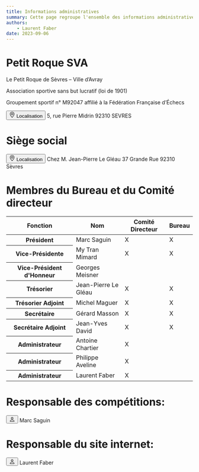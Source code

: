 ```yaml
---
title: Informations administratives
summary: Cette page regroupe l'ensemble des informations administratives. Siège social de l'association, membres du bureau et du comité directeur, responsable des compétitions et du site internet.
authors:
    - Laurent Faber
date: 2023-09-06
---
```

<div class="container">

# Petit Roque SVA

Le Petit Roque de Sèvres – Ville d’Avray

Association sportive sans but lucratif (loi de 1901)

Groupement sportif n° M92047 affilié à la Fédération Française d’Échecs

<button type="button" class="btn btn-primary">
                <svg xmlns="http://www.w3.org/2000/svg" width="16" height="16" fill="currentColor" class="bi bi-geo-alt" viewBox="0 0 16 16">
  <path d="M12.166 8.94c-.524 1.062-1.234 2.12-1.96 3.07A31.493 31.493 0 0 1 8 14.58a31.481 31.481 0 0 1-2.206-2.57c-.726-.95-1.436-2.008-1.96-3.07C3.304 7.867 3 6.862 3 6a5 5 0 0 1 10 0c0 .862-.305 1.867-.834 2.94zM8 16s6-5.686 6-10A6 6 0 0 0 2 6c0 4.314 6 10 6 10z"></path>
  <path d="M8 8a2 2 0 1 1 0-4 2 2 0 0 1 0 4zm0 1a3 3 0 1 0 0-6 3 3 0 0 0 0 6z"></path>
</svg>
Localisation
</button>&nbsp;5, rue Pierre Midrin
92310 SEVRES



# Siège social

<button type="button" class="btn btn-primary">
                <svg xmlns="http://www.w3.org/2000/svg" width="16" height="16" fill="currentColor" class="bi bi-geo-alt" viewBox="0 0 16 16">
  <path d="M12.166 8.94c-.524 1.062-1.234 2.12-1.96 3.07A31.493 31.493 0 0 1 8 14.58a31.481 31.481 0 0 1-2.206-2.57c-.726-.95-1.436-2.008-1.96-3.07C3.304 7.867 3 6.862 3 6a5 5 0 0 1 10 0c0 .862-.305 1.867-.834 2.94zM8 16s6-5.686 6-10A6 6 0 0 0 2 6c0 4.314 6 10 6 10z"></path>
  <path d="M8 8a2 2 0 1 1 0-4 2 2 0 0 1 0 4zm0 1a3 3 0 1 0 0-6 3 3 0 0 0 0 6z"></path>
</svg>
Localisation
</button>&nbsp;Chez M. Jean-Pierre Le Gléau
37 Grande Rue
92310 Sèvres

# Membres du Bureau et du Comité directeur

<table class="table table-hover">
  <thead>
    <tr class="table-primary">
      <th scope="col">Fonction</th>
      <th scope="col">Nom</th>
      <th scope="col">Comité Directeur </th>
      <th scope="col">Bureau</th>
    </tr>
  </thead>
  <tbody>
    <tr>
      <th scope="row">Président</th>
      <td>Marc Saguin</td>
      <td>X</td>
      <td>X</td>
    </tr>
    <tr class="table-secondary">
      <th scope="row">Vice-Présidente</th>
      <td>My Tran Mimard</td>
      <td>X</td>
      <td>X</td>
    </tr>
      <th scope="row">Vice-Président d'Honneur </th>
      <td>Georges Meisner</td>
      <td></td>
      <td></td>
    </tr>
    <tr class="table-secondary">
      <th scope="row">Trésorier</th>
      <td>Jean-Pierre Le Gléau</td>
      <td>X</td>
      <td>X</td>
    </tr>
    <tr>
      <th scope="row">Trésorier Adjoint</th>
      <td>Michel Maguer</td>
      <td>X</td>
      <td>X</td>
    </tr>
    <tr class="table-secondary">
      <th scope="row">Secrétaire</th>
      <td>Gérard Masson</td>
      <td>X</td>
      <td>X</td>
    </tr>
    <tr>
      <th scope="row">Secrétaire Adjoint</th>
      <td>Jean-Yves David</td>
      <td>X</td>
      <td>X</td>
    </tr>
    <tr class="table-secondary">
      <th scope="row">Administrateur</th>
      <td>Antoine Chartier</td>
      <td>X</td>
      <td></td>
    </tr>
    <tr>
      <th scope="row">Administrateur</th>
      <td>Philippe Aveline</td>
      <td>X</td>
      <td></td>
    </tr>
    <tr class="table-secondary">
      <th scope="row">Administrateur</th>
      <td>Laurent Faber</td>
      <td>X</td>
      <td></td>
    </tr>
  </tbody>
</table>



# Responsable des compétitions:

<button type="button" class="btn btn-primary">
                <svg xmlns="http://www.w3.org/2000/svg" width="16" height="16" fill="currentColor" class="bi bi-person" viewBox="0 0 16 16">
  <path d="M8 8a3 3 0 1 0 0-6 3 3 0 0 0 0 6Zm2-3a2 2 0 1 1-4 0 2 2 0 0 1 4 0Zm4 8c0 1-1 1-1 1H3s-1 0-1-1 1-4 6-4 6 3 6 4Zm-1-.004c-.001-.246-.154-.986-.832-1.664C11.516 10.68 10.289 10 8 10c-2.29 0-3.516.68-4.168 1.332-.678.678-.83 1.418-.832 1.664h10Z"></path>
</svg>
</button>&nbsp;Marc Saguin

# Responsable du site internet:

<button type="button" class="btn btn-primary">
                <svg xmlns="http://www.w3.org/2000/svg" width="16" height="16" fill="currentColor" class="bi bi-person" viewBox="0 0 16 16">
  <path d="M8 8a3 3 0 1 0 0-6 3 3 0 0 0 0 6Zm2-3a2 2 0 1 1-4 0 2 2 0 0 1 4 0Zm4 8c0 1-1 1-1 1H3s-1 0-1-1 1-4 6-4 6 3 6 4Zm-1-.004c-.001-.246-.154-.986-.832-1.664C11.516 10.68 10.289 10 8 10c-2.29 0-3.516.68-4.168 1.332-.678.678-.83 1.418-.832 1.664h10Z"></path>
</svg>
</button>&nbsp;Laurent Faber
</div>